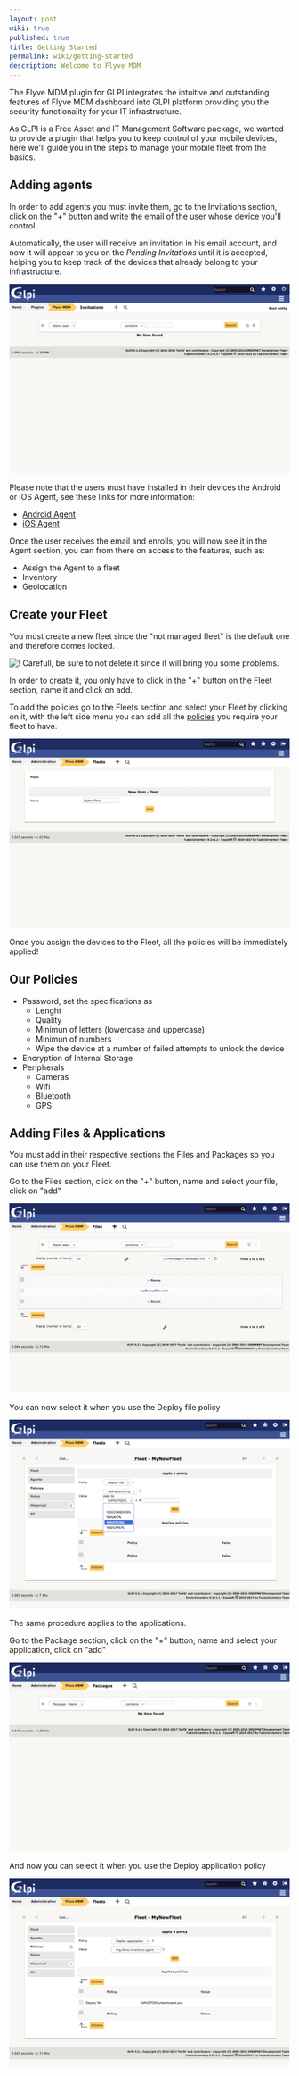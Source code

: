 ```yaml
---
layout: post
wiki: true
published: true
title: Getting Started
permalink: wiki/getting-started
description: Welcome to Flyve MDM
---
```

The Flyve MDM plugin for GLPI integrates the intuitive and outstanding features of Flyve MDM dashboard into GLPI platform providing you the security functionality for your IT infrastructure.

As GLPI is a Free Asset and IT Management Software package, we wanted to provide a plugin that helps you to keep control of your mobile devices, here we'll guide you in the steps to manage your mobile fleet from the basics.

## Adding agents

In order to add agents you must invite them, go to the Invitations section, click on the "+" button and write the email of the user whose device you'll control.

Automatically, the user will receive an invitation in his email account, and now it will appear to you on the _Pending Invitations_ until it is accepted, helping you to keep track of the devices that already belong to your infrastructure.

![Invitations](https://raw.githubusercontent.com/Naylin15/Screenshots/master/glpi/invitations.gif)

Please note that the users must have installed in their devices the Android or iOS Agent, see these links for more information:

* [Android Agent](http://flyve.org/android-mdm-agent/)
* [iOS Agent](http://flyve.org/ios-mdm-agent/)

Once the user receives the email and enrolls, you will now see it in the Agent section, you can from there on access to the features, such as:

* Assign the Agent to a fleet
* Inventory
* Geolocation

## Create your Fleet

You must create a new fleet since the "not managed fleet" is the default one and therefore comes locked.

<img src="{{ '/images/picto-warning.png' | absolute_url }}" alt="!" height="16px"> Carefull, be sure to not delete it since it will bring you some problems.

In order to create it, you only have to click in the "+" button on the Fleet section, name it and click on add.

To add the policies go to the Fleets section and select your Fleet by clicking on it, with the left side menu you can add all the [policies](#our-policies) you require your fleet to have.

![Creating Fleets](https://raw.githubusercontent.com/Naylin15/Screenshots/master/glpi/fleet.gif)

Once you assign the devices to the Fleet, all the policies will be immediately applied!

## Our Policies

* Password, set the specifications as
  * Lenght
  * Quality
  * Minimun of letters (lowercase and uppercase)
  * Minimun of numbers
  * Wipe the device at a number of failed attempts to unlock the device
* Encryption of Internal Storage
* Peripherals
  * Cameras
  * Wifi
  * Bluetooth
  * GPS

## Adding Files & Applications

You must add in their respective sections the Files and Packages so you can use them on your Fleet.

Go to the Files section, click on the "+" button, name and select your file, click on "add"

![Files](https://raw.githubusercontent.com/Naylin15/Screenshots/master/glpi/file.gif)

You can now select it when you use the Deploy file policy

![Deploy file](https://raw.githubusercontent.com/Naylin15/Screenshots/master/glpi/df1.png)

The same procedure applies to the applications.

Go to the Package section, click on the "+" button, name and select your application, click on "add"

![Files](https://raw.githubusercontent.com/Naylin15/Screenshots/master/glpi/da.gif)

And now you can select it when you use the Deploy application policy

![Deploy apps](https://raw.githubusercontent.com/Naylin15/Screenshots/master/glpi/app4.png)

